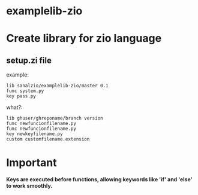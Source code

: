 # examplelib-zio

# Create library for zio language
## setup.zi file
example:
```
lib sanalzio/examplelib-zio/master 0.1
func system.py
key pass.py
```
what?:
```
lib ghuser/ghreponame/branch version
func newfuncionfilename.py
func newfuncionfilename.py
key newkeyfilename.py
custom customfilename.extension
```

# Important
**Keys are executed before functions, allowing keywords like 'if' and 'else' to work smoothly.**
